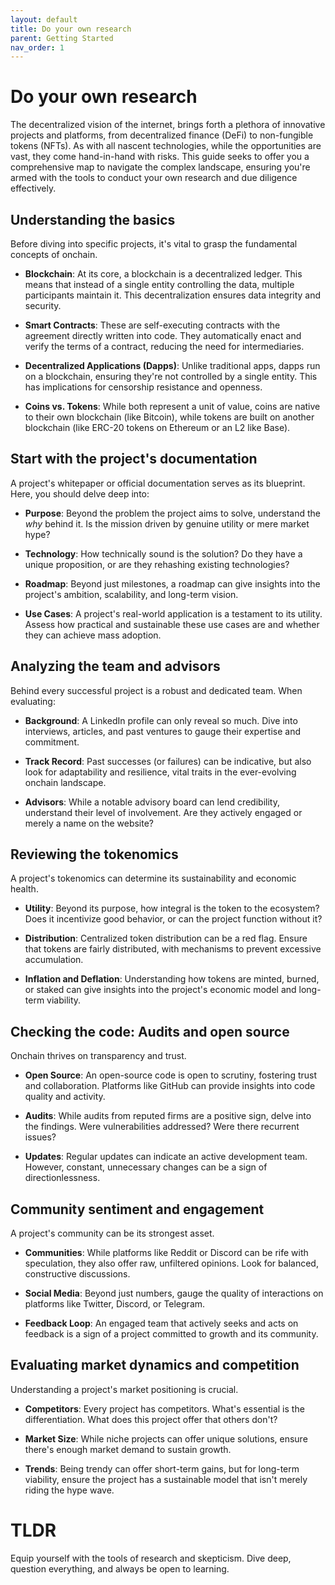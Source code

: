 ```yaml
---
layout: default
title: Do your own research
parent: Getting Started
nav_order: 1
---
```


# Do your own research

The decentralized vision of the internet, brings forth a plethora of innovative
projects and platforms, from decentralized finance (DeFi) to non-fungible tokens
(NFTs). As with all nascent technologies, while the opportunities are vast, they
come hand-in-hand with risks. This guide seeks to offer you a comprehensive map
to navigate the complex landscape, ensuring you're armed with the tools to
conduct your own research and due diligence effectively.

## Understanding the basics

Before diving into specific projects, it's vital to grasp the fundamental
concepts of onchain.

- **Blockchain**: At its core, a blockchain is a decentralized ledger. This
  means that instead of a single entity controlling the data, multiple
participants maintain it. This decentralization ensures data integrity and
security.

- **Smart Contracts**: These are self-executing contracts with the agreement
  directly written into code. They automatically enact and verify the terms of a
contract, reducing the need for intermediaries.

- **Decentralized Applications (Dapps)**: Unlike traditional apps, dapps run on
  a blockchain, ensuring they're not controlled by a single entity. This has
implications for censorship resistance and openness.

- **Coins vs. Tokens**: While both represent a unit of value, coins are native
  to their own blockchain (like Bitcoin), while tokens are built on another
blockchain (like ERC-20 tokens on Ethereum or an L2 like Base).

## Start with the project's documentation

A project's whitepaper or official documentation serves as its blueprint. Here,
you should delve deep into:

- **Purpose**: Beyond the problem the project aims to solve, understand the
  _why_ behind it. Is the mission driven by genuine utility or mere market hype?

- **Technology**: How technically sound is the solution? Do they have a unique
  proposition, or are they rehashing existing technologies?

- **Roadmap**: Beyond just milestones, a roadmap can give insights into the
  project's ambition, scalability, and long-term vision.

- **Use Cases**: A project's real-world application is a testament to its
  utility. Assess how practical and sustainable these use cases are and whether
they can achieve mass adoption.

## Analyzing the team and advisors

Behind every successful project is a robust and dedicated team. When evaluating:

- **Background**: A LinkedIn profile can only reveal so much. Dive into
  interviews, articles, and past ventures to gauge their expertise and
commitment.

- **Track Record**: Past successes (or failures) can be indicative, but also
  look for adaptability and resilience, vital traits in the ever-evolving
onchain landscape.

- **Advisors**: While a notable advisory board can lend credibility, understand
  their level of involvement. Are they actively engaged or merely a name on the
website?

## Reviewing the tokenomics

A project's tokenomics can determine its sustainability and economic health.

- **Utility**: Beyond its purpose, how integral is the token to the ecosystem?
  Does it incentivize good behavior, or can the project function without it?

- **Distribution**: Centralized token distribution can be a red flag. Ensure
  that tokens are fairly distributed, with mechanisms to prevent excessive
accumulation.

- **Inflation and Deflation**: Understanding how tokens are minted, burned, or
  staked can give insights into the project's economic model and long-term
viability.

## Checking the code: Audits and open source

Onchain thrives on transparency and trust.

- **Open Source**: An open-source code is open to scrutiny, fostering trust and
  collaboration. Platforms like GitHub can provide insights into code quality
and activity.

- **Audits**: While audits from reputed firms are a positive sign, delve into
  the findings. Were vulnerabilities addressed? Were there recurrent issues?

- **Updates**: Regular updates can indicate an active development team. However,
  constant, unnecessary changes can be a sign of directionlessness.

## Community sentiment and engagement

A project's community can be its strongest asset.

- **Communities**: While platforms like Reddit or Discord can be rife with
  speculation, they also offer raw, unfiltered opinions. Look for balanced,
constructive discussions.

- **Social Media**: Beyond just numbers, gauge the quality of interactions on
  platforms like Twitter, Discord, or Telegram.

- **Feedback Loop**: An engaged team that actively seeks and acts on feedback is
  a sign of a project committed to growth and its community.

## Evaluating market dynamics and competition

Understanding a project's market positioning is crucial.

- **Competitors**: Every project has competitors. What's essential is the
  differentiation. What does this project offer that others don't?

- **Market Size**: While niche projects can offer unique solutions, ensure
  there's enough market demand to sustain growth.

- **Trends**: Being trendy can offer short-term gains, but for long-term
  viability, ensure the project has a sustainable model that isn't merely riding
the hype wave.

# TLDR

Equip yourself with the tools of research and skepticism. Dive deep, question
everything, and always be open to learning.
